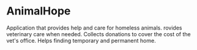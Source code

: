AnimalHope
==========

Application that provides help and care for homeless animals. 
rovides veterinary care when needed. 
Collects donations to cover the cost of the vet's office. 
Helps finding temporary and permanent home.
